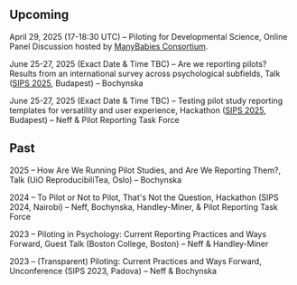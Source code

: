 ## Upcoming
April 29, 2025 (17-18:30 UTC) – Piloting for Developmental Science, Online Panel Discussion hosted by [ManyBabies Consortium](https://manybabies.org/events/).
 
June 25-27, 2025 (Exact Date & Time TBC) – Are we reporting pilots? Results from an international survey across psychological subfields, Talk ([SIPS 2025](https://www.improvingpsych.org/SIPS2025/), Budapest) – Bochynska

June 25-27, 2025 (Exact Date & Time TBC) – Testing pilot study reporting templates for versatility and user experience, Hackathon ([SIPS 2025](https://www.improvingpsych.org/SIPS2025/), Budapest) – Neff & Pilot Reporting Task Force


## Past
2025 – How Are We Running Pilot Studies, and Are We Reporting Them?, Talk (UiO ReproducibiliTea, Oslo) – Bochynska

2024 – To Pilot or Not to Pilot, That's Not the Question, Hackathon (SIPS 2024, Nairobi) – Neff, Bochynska, Handley-Miner, & Pilot Reporting Task Force

2023 – Piloting in Psychology: Current Reporting Practices and Ways Forward, Guest Talk (Boston College, Boston) – Neff & Handley-Miner

2023 – (Transparent) Piloting: Current Practices and Ways Forward, Unconference (SIPS 2023, Padova) – Neff & Bochynska

